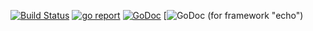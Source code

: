 [![Build Status](https://travis-ci.org/trafficstars/statuspage.svg?branch=master)](https://travis-ci.org/trafficstars/statuspage)
[![go report](https://goreportcard.com/badge/github.com/trafficstars/statuspage)](https://goreportcard.com/report/github.com/trafficstars/statuspage)
[![GoDoc](https://godoc.org/github.com/trafficstars/statuspage?status.svg)](https://godoc.org/github.com/trafficstars/statuspage)
[![GoDoc (for framework "echo")](https://godoc.org/github.com/trafficstars/statuspage/handler/echostatuspage])
